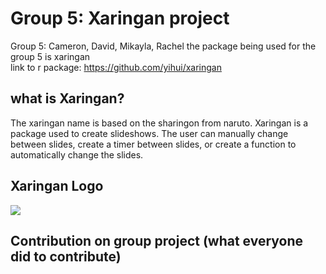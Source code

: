 # Group 5: Xaringan project
Group 5: Cameron, David, Mikayla, Rachel
  the package being used for the group 5 is xaringan  
  link to r package: https://github.com/yihui/xaringan
  
## what is Xaringan?
The xaringan name is based on the sharingon from naruto. 
Xaringan is a package used to create slideshows. The user can manually change between slides, create a timer between slides, or create a function to automatically change the slides. 

## Xaringan Logo
![](https://user-images.githubusercontent.com/163582/45438104-ea200600-b67b-11e8-80fa-d9f2a99a03b0.png)

## Contribution on group project (what everyone did to contribute)



